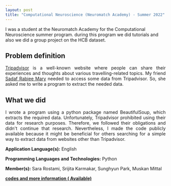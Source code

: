 ```yaml
---
layout: post
title: "Computational Neuroscience (Neuromatch Academy) - Summer 2022"
---
```


I was a student at the Neuromatch Academy for the Computational Neuroscience summer program. during this program we did tutorials and also we did a group project on the HCB dataset.

## Problem definition
<p align="justify"><a href="https://www.tripadvisor.com/">Tripadvisor</a> is a well-known website where people can share their experiences and thoughts about various travelling-related topics. My friend <a href="https://scholar.google.com/citations?user=GqH9-rsAAAAJ&hl=en&oi=ao">Sadaf Rabiee Mary</a> needed to access some data from Tripadvisor. So, she asked me to write a program to extract the needed data.</p>


## What we did

<p align="justify">I wrote a program using a python package named BeautifulSoup, which extracts the required data. Unfortunately, Tripadvisor prohibited using their data for research purposes. Therefore, we followed their obligations and didn't continue that research. Nevertheless, I made the code publicly available because it might be beneficial for others searching for a simple way to extract data from websites other than Tripadvisor.</p>
  

**Application Language(s):** English

**Programming Languages and Technologies:** Python

**Member(s):** Sara Rostami, Srijita Karmakar, Sunghyun Park, Muskan Mittal

**[codes and more information ( Available)](#)**
